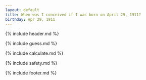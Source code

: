 ```yaml
---
layout: default
title: When was I conceived if I was born on April 29, 1911?
birthday: Apr 29, 1911
---
```


{% include header.md %}

{% include guess.md %}

{% include calculate.md %}

{% include safety.md %}

{% include footer.md %}



